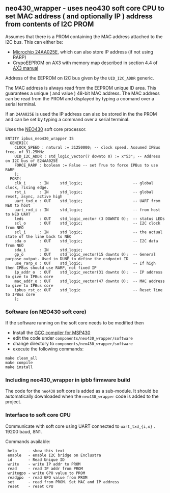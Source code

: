 ## neo430_wrapper - uses neo430 soft core CPU to set MAC address ( and optionally IP ) address from contents of I2C PROM ##

Assumes that there is a PROM containing the MAC address attached to the I2C bus. This can either be:

* [Microchip 24AA025E](https://www.microchip.com/wwwproducts/en/24AA025), which can also store IP address (if not using RARP)
* CrypoEEPROM on AX3 with memory map described in section 4.4 of [AX3 manual](https://download.enclustra.com/public_files/FPGA_Modules/Mars_AX3/Mars_AX3_User_Manual_V05.pdf)

Address of the EEPROM on I2C bus given by the `UID_I2C_ADDR` generic.

The MAC address is always read from the EEPROM  unique ID area. This guarantees a unique ( and value ) 48-bit MAC address. 
The MAC address can be read from the PROM and displayed by typing a coomand over a serial terminal. 

If an `24AA025E` is used the IP address can also be stored in the the PROM and can be set by typing a command over a serial terminal. 

Uses the [NEO430](https://github.com/stnolting/neo430/) soft core processor.

```
ENTITY ipbus_neo430_wrapper IS
  GENERIC( 
    CLOCK_SPEED : natural := 31250000; -- clock speed. Assumed IPBus freq. of 31.25MHz
    UID_I2C_ADDR : std_logic_vector(7 downto 0) := x"53"; -- Address on I2C bus of E24AA025E
    FORCE_RARP : boolean := False -- set True to force IPBus to use RARP
    );
  PORT( 
    clk_i      : IN     std_logic;                      -- global clock, rising edge.
    rst_i      : IN     std_logic;                      -- global reset, async, active high
    uart_txd_o : OUT    std_logic;                      -- UART from NEO to host
    uart_rxd_i : IN     std_logic;                      -- from host to NEO UART
    leds       : OUT    std_logic_vector (3 DOWNTO 0);  -- status LEDs
    scl_o      : OUT    std_logic;                      -- I2C clock from NEO
    scl_i      : IN     std_logic;                      -- the actual state of the line back to NEO
    sda_o      : OUT    std_logic;                      -- I2C data from NEO
    sda_i      : IN     std_logic;
    gp_o       : OUT    std_logic_vector(15 downto 0);  -- General purpose output. Used in DUNE to define the endpoint ID
    use_rarp_o : OUT    std_logic;                      -- If high then IPBus should use RARP, not fixed IP
    ip_addr_o  : OUT    std_logic_vector(31 downto 0);  -- IP address to give to IPBus core
    mac_addr_o : OUT    std_logic_vector(47 downto 0);  -- MAC address to give to IPBus core
    ipbus_rst_o: OUT    std_logic                       -- Reset line to IPBus core
    );
```
    
### Software (on NEO430 soft core)
    
If the software running on the soft core needs to be modified then

* Install the [GCC compiler for MSP430](https://www.ti.com/tool/MSP430-GCC-OPENSOURCE) 
* edit the code under `components/neo430_wrapper/software`
* change directory to `components/neo430_wrapper/software`
* execute the following commands: 
```
make clean_all
make compile
make install
```

### Including neo430_wrapper in ipbb firmware build

The code for the `neo430` soft core is added as a sub-module. It should be automatically downloaded when the `neo430_wrapper` code is added to the project.

### Interface to soft core CPU

Communicate with soft core using UART connected to `uart_txd_{i,o}` . 19200 baud, 8N1.

Commands available:

```
 help     - show this text
 enable   - enable I2C bridge on Enclustra
 id       - Read Unique ID
 write    - write IP addr to PROM
 read     - read IP addr from PROM
 writegpo - write GPO value to PROM
 readgpo  - read GPO value from PROM
 set      - read from PROM. Set MAC and IP address
 reset    - reset CPU
```

